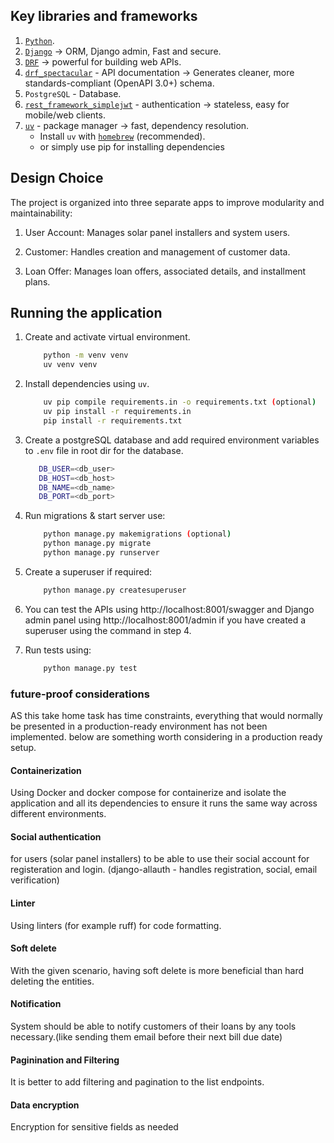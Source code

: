 ## Key libraries and frameworks

1. [`Python`](https://www.python.org/downloads/).
2. [`Django`](https://www.djangoproject.com/) -> ORM, Django admin, Fast and secure.
3. [`DRF`](https://www.django-rest-framework.org/) -> powerful for building web APIs.
4. [`drf_spectacular`](https://drf-spectacular.readthedocs.io/en/latest/) - API documentation -> Generates cleaner, more standards-compliant (OpenAPI 3.0+) schema.
5. `PostgreSQL` - Database.
6. [`rest_framework_simplejwt`](https://django-rest-framework-simplejwt.readthedocs.io/en/latest/index.html) - authentication -> stateless, easy for mobile/web clients.
7. [`uv`](https://pypi.org/project/uv/) - package manager -> fast, dependency resolution.
   - Install `uv` with [`homebrew`](https://formulae.brew.sh/formula/uv) (recommended).
   - or simply use pip for installing dependencies

## Design Choice
The project is organized into three separate apps to improve modularity and maintainability:

1. User Account: Manages solar panel installers and system users.

2. Customer: Handles creation and management of customer data.

3. Loan Offer: Manages loan offers, associated details, and installment plans.

## Running the application
1. Create and activate virtual environment.
   ```sh
       python -m venv venv
       uv venv venv
   ```
2. Install dependencies using `uv`.
   ```sh
       uv pip compile requirements.in -o requirements.txt (optional)
       uv pip install -r requirements.in
       pip install -r requirements.txt
   ```
3. Create a postgreSQL database and add required environment variables to `.env` file in root dir for the database.
    ```sh
       DB_USER=<db_user>
       DB_HOST=<db_host>
       DB_NAME=<db_name>
       DB_PORT=<db_port>
    ``` 
4. Run migrations & start server use:
   ```sh
       python manage.py makemigrations (optional)
       python manage.py migrate
       python manage.py runserver  
   ```
5. Create a superuser if required:
   ```sh
       python manage.py createsuperuser
   ```
6. You can test the APIs using http://localhost:8001/swagger and Django admin panel using http://localhost:8001/admin if you have created a superuser using the command in step 4.

7. Run tests using:
   ```sh
       python manage.py test  
   ```

### future-proof considerations
AS this take home task has time constraints, everything that would normally be presented in a production-ready environment has not been implemented.
below are something worth considering in a production ready setup.

#### Containerization
Using Docker and docker compose for containerize and isolate the application and all its dependencies to ensure it runs the same way across different environments.

#### Social authentication
for users (solar panel installers) to be able to use their social account for registeration and login. (django-allauth - handles registration, social, email verification)

#### Linter
Using linters (for example ruff) for code formatting.

#### Soft delete
With the given scenario, having soft delete is more beneficial than hard deleting the entities.

#### Notification
System should be able to notify customers of their loans by any tools necessary.(like sending them email before their next bill due date)

#### Paginination and Filtering
It is better to add filtering and pagination to the list endpoints.

#### Data encryption
Encryption for sensitive fields as needed